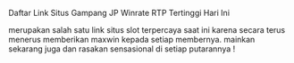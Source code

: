 Daftar Link Situs Gampang JP Winrate RTP Tertinggi Hari Ini

merupakan salah satu link situs slot terpercaya saat ini karena secara terus menerus memberikan maxwin kepada setiap membernya. mainkan sekarang juga dan rasakan sensasional di setiap putarannya !
